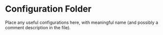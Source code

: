 # Configuration Folder
Place any useful configurations here, with meaningful name (and possibly a comment description in the file).